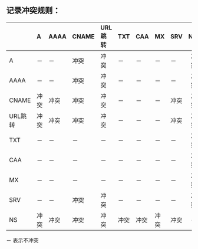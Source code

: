  ## **记录冲突规则：**

   　| A    | AAAA | CNAME | URL跳转 | TXT  | CAA  | MX   | SRV  | NS   
   :------- | :-------- | :-------- | :-------- | :-------- | :-------- | :-------- | :-------- | :-------- | --------: 
  | A       | －    | －    | 冲突  | 冲突    | －    | －    | －    | －    | 冲突 |
  | AAAA    | －    | －    | 冲突  | 冲突    | －    | －    | －    | －    | 冲突 |
  | CNAME   | 冲突 | 冲突 | 冲突  | 冲突    | －    | －    | －    | 冲突 | 冲突 |
  | URL跳转 | 冲突 | 冲突 | 冲突  | 冲突    | －    | －    | －    | 冲突 | 冲突 |
  | TXT     | －    | －    | －     | －       | －    | －    | －    | －    | 冲突 |
  | CAA     | －    | －    | －     | －       | －    | －    | －    | －    | 冲突 |
  | MX      | －    | －    | －     | －       | －    | －    | －    | －    | 冲突 |
  | SRV     | －    | －    | 冲突  | 冲突    | －    | －    | －    | －    | 冲突 |
  | NS      | 冲突 | 冲突 | 冲突  | 冲突    | 冲突 | 冲突 | 冲突 | 冲突 | －    |

  － 表示不冲突
